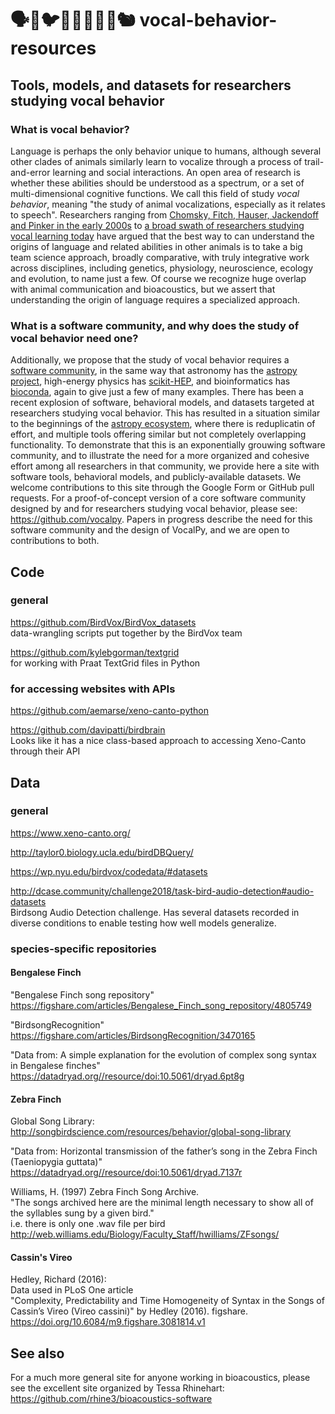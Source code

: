 # 🗣💬🐦🐁🐳🦚🐔🐑🐿 vocal-behavior-resources
## Tools, models, and datasets for researchers studying vocal behavior

### What is vocal behavior?
Language is perhaps the only behavior unique to humans, 
although several other clades of animals 
similarly learn to vocalize through a process of trail-and-error learning and social interactions. 
An open area of research is whether 
these abilities should be understood as a spectrum, 
or a set of multi-dimensional cognitive functions.
We call this field of study *vocal behavior*, 
meaning "the study of animal vocalizations, especially as it relates to speech".
Researchers ranging from 
[Chomsky, Fitch, Hauser, Jackendoff and Pinker in the early 2000s](https://dash.harvard.edu/bitstream/handle/1/3117935/Hauser_EvolutionLanguageFaculty.pdf?sequen) 
to 
[a broad swath of researchers studying vocal learning today](https://royalsocietypublishing.org/toc/rstb/2021/376/1836)
have argued that the best way to can understand the origins 
of language and related abilities in other animals 
is to take a big team science approach, 
broadly comparative, 
with truly integrative work across disciplines, 
including genetics, physiology, neuroscience, ecology and evolution, to name just a few.
Of course we recognize huge overlap 
with animal communication and bioacoustics, 
but we assert that 
understanding the origin of language requires a specialized approach.

### What is a software community, and why does the study of vocal behavior need one?
Additionally, 
we propose that the study of vocal behavior 
requires a
[software community](https://zenodo.org/record/6257662),
in the same way that 
astronomy has the [astropy project](https://www.astropy.org/about.html),
high-energy physics has [scikit-HEP](https://scikit-hep.org/),
and bioinformatics has [bioconda](https://bioconda.github.io/),
again to give just a few of many examples.
There has been a recent explosion of software, 
behavioral models, and datasets 
targeted at researchers studying vocal behavior.
This has resulted in a situation 
similar to the beginnings of the 
[astropy ecosystem](https://arxiv.org/abs/1610.03159), 
where there is reduplicatin of effort, 
and multiple tools offering similar 
but not completely overlapping functionality.
To demonstrate that this is an exponentially grouwing software community, 
and to illustrate the need for a more organized and cohesive effort 
among all researchers in that community, 
we provide here a site with software tools,
behavioral models, and publicly-available datasets.
We welcome contributions to this site through the Google Form or GitHub pull requests.
For a proof-of-concept version of 
a core software community designed 
by and for researchers studying vocal behavior,
please see: https://github.com/vocalpy.
Papers in progress describe the need for this software community 
and the design of VocalPy, and we are open to 
contributions to both.

## Code

### general

https://github.com/BirdVox/BirdVox_datasets  
data-wrangling scripts put together by the BirdVox team  

https://github.com/kylebgorman/textgrid  
for working with Praat TextGrid files in Python  

### for accessing websites with APIs

https://github.com/aemarse/xeno-canto-python  

https://github.com/davipatti/birdbrain  
Looks like it has a nice class-based approach to accessing Xeno-Canto through their API  

## Data

### general

https://www.xeno-canto.org/

http://taylor0.biology.ucla.edu/birdDBQuery/

https://wp.nyu.edu/birdvox/codedata/#datasets

http://dcase.community/challenge2018/task-bird-audio-detection#audio-datasets  
Birdsong Audio Detection challenge. Has several datasets recorded 
in diverse conditions to enable testing how well models generalize.

### species-specific repositories

#### Bengalese Finch

"Bengalese Finch song repository"  
https://figshare.com/articles/Bengalese_Finch_song_repository/4805749

"BirdsongRecognition"  
https://figshare.com/articles/BirdsongRecognition/3470165

"Data from: A simple explanation for the evolution of complex song syntax in Bengalese finches"  
https://datadryad.org//resource/doi:10.5061/dryad.6pt8g

#### Zebra Finch

Global Song Library:  
http://songbirdscience.com/resources/behavior/global-song-library

"Data from: Horizontal transmission of the father’s song in the Zebra Finch (Taeniopygia guttata)"  
https://datadryad.org//resource/doi:10.5061/dryad.7137r

Williams, H. (1997) Zebra Finch Song Archive.  
"The songs archived here are the minimal length necessary to show all of the syllables sung by a given bird."  
i.e. there is only one .wav file per bird  
http://web.williams.edu/Biology/Faculty_Staff/hwilliams/ZFsongs/

#### Cassin's Vireo
Hedley, Richard (2016):  
Data used in PLoS One article  
"Complexity, Predictability and Time Homogeneity of Syntax in the Songs of Cassin’s Vireo (Vireo cassini)"
by Hedley (2016). figshare.  
https://doi.org/10.6084/m9.figshare.3081814.v1

## See also
For a much more general site for anyone working in bioacoustics, 
please see the excellent site organized by Tessa Rhinehart: 
https://github.com/rhine3/bioacoustics-software
